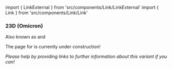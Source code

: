 import { LinkExternal } from 'src/components/Link/LinkExternal'
import { Link } from 'src/components/Link/Link'




<MdxContent filepath="VoCHeader.md" />

### 23D (Omicron)
Also known as <VarOrLin name="23D (Omicron)" invert={true}/> and <Who name="Omicron" />

<MdxContent filepath="OmicronHeader.md" />

The page for <VarOrLin name="23D (Omicron)"/> is currently under construction!

_Please help by providing links to further information about this variant if you can!_





